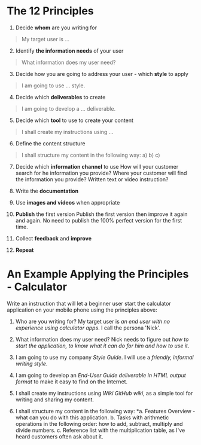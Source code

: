 # The 12 Principles
1. Decide **whom** are you writing for
> My target user is ...

2. Identify **the information needs** of your user
> What information does my user need?

3. Decide how you are going to address your user - which **style** to apply
> I am going to use ... style.

4. Decide which **deliverables** to create
> I am going to develop a ... deliverable.

5. Decide which **tool** to use to create your content
> I shall create my instructions using ... 

6. Define the content structure
> I shall structure my content in the following way:
		a)
		b)
		c)

7. Decide which **information channel** to use
	How will your customer search for he information you provide?
	Where your customer will find the information you provide?
	Written text or video instruction?

8. Write the **documentation**

9. Use **images and videos** when appropriate

10. **Publish** the first version
	Publish the first version then improve it again and again. No need to publish the 100% perfect version for the first time.

11. Collect **feedback** and **improve**

12. **Repeat**

# An Example Applying the Principles - Calculator
Write an instruction that will let a beginner user start the calculator application on your mobile phone using the principles above:

1. Who are you writing for?
My target user is *an end user with no experience using calculator apps*. I call the persona 'Nick'.

2. What information does my user need?
Nick needs to figure out *how to start the application, to know what it can do for him and how to use it*.

3. I am going to use my company *Style Guide*. I will use a *friendly, informal writing style*.

4. I am going to develop an *End-User Guide deliverable in HTML output format* to make it easy to find on the Internet.

5. I shall create my instructions using *Wiki GitHub wiki*, as a simple tool for writing and sharing my content.

6. I shall structure my content in the following way:
	*a. Features Overview - what can you do with this application.
	b. Tasks with arithmetic operations in the following order: how to add, subtract, multiply and divide numbers.
	c. Reference list with the multiplication table, as I've heard customers often ask about it.